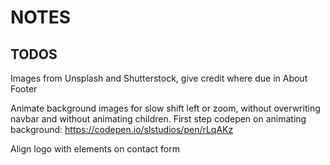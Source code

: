 # NOTES

## TODOS

Images from Unsplash and Shutterstock, give credit where due in About Footer

Animate background images for slow shift left or zoom, without overwriting navbar and without animating children. First step codepen on animating background:
https://codepen.io/slstudios/pen/rLqAKz

Align logo with elements on contact form
